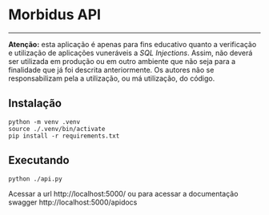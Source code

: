 # Morbidus API
---
**Atenção:** esta aplicação é apenas para fins educativo quanto a verificação e utilização de aplicações vuneráveis a *SQL Injections*. Assim, não deverá ser utilizada em produção ou em outro ambiente que não seja para a finalidade que já foi descrita anteriormente. Os autores não se responsabilizam pela a utilização, ou má utilização, do código.

## Instalação 

```shell
python -m venv .venv
source ./.venv/bin/activate
pip install -r requirements.txt
```

## Executando

```shell
python ./api.py
```

Acessar a url http://localhost:5000/ ou para acessar a documentação swagger http://localhost:5000/apidocs